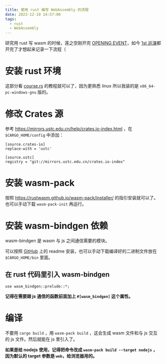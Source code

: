 ```yaml
---
title: 使用 rust 编写 WebAssembly 的流程
date: 2023-12-10 14:57:00
tags:
  - rust
  - WebAssembly
---
```


研究用 rust 写 wasm 的时候，莲之空刚开完 [OPENING EVENT](https://www.lovelive-anime.jp/hasunosora/live-event/live_detail.php?p=OLE)，如今 [1st 巡演](https://www.lovelive-anime.jp/hasunosora/live-event/live_detail.php?p=RCF)都开完了才想起来记录一下流程（

<!-- more -->

# 安装 rust 环境

这部分看 [course.rs](https://course.rs/first-try/installation.html) 的教程就可以了，因为更熟悉 linux 所以我装的是 `x86_64-pc-windows-gnu` 版的。

# 修改 Crates 源

参考 https://mirrors.ustc.edu.cn/help/crates.io-index.html ，在 `$CARGO_HOME/config` 中添加：

```
[source.crates-io]
replace-with = 'ustc'

[source.ustc]
registry = "git://mirrors.ustc.edu.cn/crates.io-index"
```

# 安装 wasm-pack

按照 https://rustwasm.github.io/wasm-pack/installer/ 的指引安装就可以了。也可以手动下载 `wasm-pack-init` 再运行。

# 安装 wasm-bindgen 依赖

wasm-bindgen 是 wasm 与 js 之间通信需要的模块。

可以按照 [GitHub](https://github.com/rustwasm/wasm-bindgen) 上的 readme 安装，也可以手动下载编译好的二进制文件放在 `$CARGO_HOME/bin` 里面。

## 在 rust 代码里引入 wasm-bindgen

`use wasm_bindgen::prelude::*;`

**记得在需要跟 js 通信的函数前面加上 `#[wasm_bindgen]` 这个属性。**

# 编译

不要用 `cargo build` ，用 `wasm-pack build` ，这会生成 wasm 文件和与 js 交互的 js 文件。然后就能在 js 里引入了。

**如果是给 nodejs 使用，记得把命令改成 `wasm-pack build --target nodejs` ，因为默认的 target 参数是 `web`，给浏览器用的。**